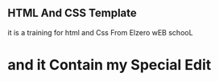 ## HTML And CSS Template 
it is a training for html and Css From Elzero wEB schooL
# and it Contain my Special Edit